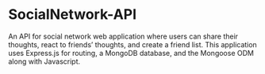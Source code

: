 # SocialNetwork-API
 An API for social network web application where users can share their thoughts, react to friends’ thoughts, and create a friend list. This application uses Express.js for routing, a MongoDB database, and the Mongoose ODM along with Javascript.
